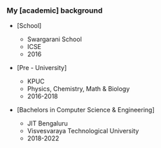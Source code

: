 ### My \[academic\] background

- [School]

  - Swargarani School
  - ICSE
  - 2016

- [Pre - University]

  - KPUC
  - Physics, Chemistry, Math & Biology
  - 2016-2018

- [Bachelors in Computer Science & Engineering]

  - JIT Bengaluru
  - Visvesvaraya Technological University
  - 2018-2022
